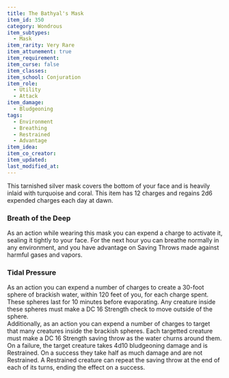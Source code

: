 ```yaml
---
title: The Bathyal's Mask
item_id: 350
category: Wondrous
item_subtypes: 
  - Mask
item_rarity: Very Rare
item_attunement: true
item_requirement: 
item_curse: false
item_classes: 
item_school: Conjuration
item_role: 
  - Utility
  - Attack
item_damage: 
  - Bludgeoning
tags:
  - Environment
  - Breathing
  - Restrained
  - Advantage
item_idea: 
item_co_creator: 
item_updated: 
last_modified_at: 
---
```


This tarnished silver mask covers the bottom of your face and is heavily inlaid with turquoise and coral. This item has 12 charges and regains 2d6 expended charges each day at dawn.

### Breath of the Deep
As an action while wearing this mask you can expend a charge to activate it, sealing it tightly to your face. For the next hour you can breathe normally in any environment, and you have advantage on Saving Throws made against harmful gases and vapors.

### Tidal Pressure
As an action you can expend a number of charges to create a 30-foot sphere of brackish water, within 120 feet of you, for each charge spent. These spheres last for 10 minutes before evaporating. Any creature inside these spheres must make a DC 16 Strength check to move outside of the sphere.  
Additionally, as an action you can expend a number of charges to target that many creatures inside the brackish spheres. Each targetted creature must make a DC 16 Strength saving throw as the water churns around them. On a failure, the target creature takes 4d10 bludgeoning damage and is Restrained. On a success they take half as much damage and are not Restrained. A Restrained creature can repeat the saving throw at the end of each of its turns, ending the effect on a success.
